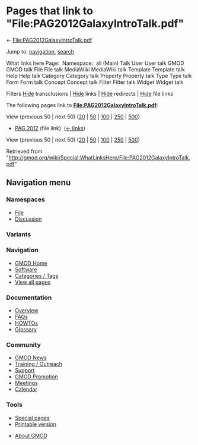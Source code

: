 <div id="mw-page-base" class="noprint">

</div>

<div id="mw-head-base" class="noprint">

</div>

<div id="content" class="mw-body" role="main">

<span id="top"></span>

<div id="mw-js-message" style="display:none;">

</div>



# <span dir="auto">Pages that link to "File:PAG2012GalaxyIntroTalk.pdf"</span>

<div id="bodyContent">

<div id="contentSub">

←
[File:PAG2012GalaxyIntroTalk.pdf](/wiki/File:PAG2012GalaxyIntroTalk.pdf "File:PAG2012GalaxyIntroTalk.pdf")

</div>

<div id="jump-to-nav" class="mw-jump">

Jump to: [navigation](#mw-navigation), [search](#p-search)

</div>

<div id="mw-content-text">

What links here Page:  Namespace:  all (Main) Talk User User talk GMOD
GMOD talk File File talk MediaWiki MediaWiki talk Template Template talk
Help Help talk Category Category talk Property Property talk Type Type
talk Form Form talk Concept Concept talk Filter Filter talk Widget
Widget talk

Filters
[Hide](/mediawiki/index.php?title=Special:WhatLinksHere/File:PAG2012GalaxyIntroTalk.pdf&hidetrans=1 "Special:WhatLinksHere/File:PAG2012GalaxyIntroTalk.pdf")
transclusions \|
[Hide](/mediawiki/index.php?title=Special:WhatLinksHere/File:PAG2012GalaxyIntroTalk.pdf&hidelinks=1 "Special:WhatLinksHere/File:PAG2012GalaxyIntroTalk.pdf")
links \|
[Hide](/mediawiki/index.php?title=Special:WhatLinksHere/File:PAG2012GalaxyIntroTalk.pdf&hideredirs=1 "Special:WhatLinksHere/File:PAG2012GalaxyIntroTalk.pdf")
redirects \|
[Hide](/mediawiki/index.php?title=Special:WhatLinksHere/File:PAG2012GalaxyIntroTalk.pdf&hideimages=1 "Special:WhatLinksHere/File:PAG2012GalaxyIntroTalk.pdf")
file links

The following pages link to
**[File:PAG2012GalaxyIntroTalk.pdf](/wiki/File:PAG2012GalaxyIntroTalk.pdf "File:PAG2012GalaxyIntroTalk.pdf")**:

View (previous 50 \| next 50)
([20](/mediawiki/index.php?title=Special:WhatLinksHere/File:PAG2012GalaxyIntroTalk.pdf&limit=20 "Special:WhatLinksHere/File:PAG2012GalaxyIntroTalk.pdf")
\|
[50](/mediawiki/index.php?title=Special:WhatLinksHere/File:PAG2012GalaxyIntroTalk.pdf&limit=50 "Special:WhatLinksHere/File:PAG2012GalaxyIntroTalk.pdf")
\|
[100](/mediawiki/index.php?title=Special:WhatLinksHere/File:PAG2012GalaxyIntroTalk.pdf&limit=100 "Special:WhatLinksHere/File:PAG2012GalaxyIntroTalk.pdf")
\|
[250](/mediawiki/index.php?title=Special:WhatLinksHere/File:PAG2012GalaxyIntroTalk.pdf&limit=250 "Special:WhatLinksHere/File:PAG2012GalaxyIntroTalk.pdf")
\|
[500](/mediawiki/index.php?title=Special:WhatLinksHere/File:PAG2012GalaxyIntroTalk.pdf&limit=500 "Special:WhatLinksHere/File:PAG2012GalaxyIntroTalk.pdf"))

- [PAG 2012](/wiki/PAG_2012 "PAG 2012") (file link) ‎
  <span class="mw-whatlinkshere-tools">([←
  links](/mediawiki/index.php?title=Special:WhatLinksHere&target=PAG+2012 "Special:WhatLinksHere"))</span>

View (previous 50 \| next 50)
([20](/mediawiki/index.php?title=Special:WhatLinksHere/File:PAG2012GalaxyIntroTalk.pdf&limit=20 "Special:WhatLinksHere/File:PAG2012GalaxyIntroTalk.pdf")
\|
[50](/mediawiki/index.php?title=Special:WhatLinksHere/File:PAG2012GalaxyIntroTalk.pdf&limit=50 "Special:WhatLinksHere/File:PAG2012GalaxyIntroTalk.pdf")
\|
[100](/mediawiki/index.php?title=Special:WhatLinksHere/File:PAG2012GalaxyIntroTalk.pdf&limit=100 "Special:WhatLinksHere/File:PAG2012GalaxyIntroTalk.pdf")
\|
[250](/mediawiki/index.php?title=Special:WhatLinksHere/File:PAG2012GalaxyIntroTalk.pdf&limit=250 "Special:WhatLinksHere/File:PAG2012GalaxyIntroTalk.pdf")
\|
[500](/mediawiki/index.php?title=Special:WhatLinksHere/File:PAG2012GalaxyIntroTalk.pdf&limit=500 "Special:WhatLinksHere/File:PAG2012GalaxyIntroTalk.pdf"))

</div>

<div class="printfooter">

Retrieved from
"<http://gmod.org/wiki/Special:WhatLinksHere/File:PAG2012GalaxyIntroTalk.pdf>"

</div>

<div id="catlinks" class="catlinks catlinks-allhidden">

</div>

<div class="visualClear">

</div>

</div>

</div>

<div id="mw-navigation">

## Navigation menu

<div id="mw-head">



<div id="left-navigation">

<div id="p-namespaces" class="vectorTabs" role="navigation"
aria-labelledby="p-namespaces-label">

### Namespaces

- <span id="ca-nstab-image"><a href="/wiki/File:PAG2012GalaxyIntroTalk.pdf" accesskey="c"
  title="View the file page [c]">File</a></span>
- <span id="ca-talk"><a
  href="/mediawiki/index.php?title=File_talk:PAG2012GalaxyIntroTalk.pdf&amp;action=edit&amp;redlink=1"
  accesskey="t"
  title="Discussion about the content page [t]">Discussion</a></span>

</div>

<div id="p-variants" class="vectorMenu emptyPortlet" role="navigation"
aria-labelledby="p-variants-label">

### 

### Variants[](#)

<div class="menu">

</div>

</div>

</div>





</div>

</div>

</div>

<div id="mw-panel">

<div id="p-logo" role="banner">

<a href="/wiki/Main_Page"
style="background-image: url(http://gmod.org/images/GMOD-cogs.png);"
title="Visit the main page"></a>

</div>

<div id="p-Navigation" class="portal" role="navigation"
aria-labelledby="p-Navigation-label">

### Navigation

<div class="body">

- <span id="n-GMOD-Home">[GMOD Home](/wiki/Main_Page)</span>
- <span id="n-Software">[Software](/wiki/GMOD_Components)</span>
- <span id="n-Categories-.2F-Tags">[Categories /
  Tags](/wiki/Categories)</span>
- <span id="n-View-all-pages">[View all
  pages](/wiki/Special:AllPages)</span>

</div>

</div>

<div id="p-Documentation" class="portal" role="navigation"
aria-labelledby="p-Documentation-label">

### Documentation

<div class="body">

- <span id="n-Overview">[Overview](/wiki/Overview)</span>
- <span id="n-FAQs">[FAQs](/wiki/Category:FAQ)</span>
- <span id="n-HOWTOs">[HOWTOs](/wiki/Category:HOWTO)</span>
- <span id="n-Glossary">[Glossary](/wiki/Glossary)</span>

</div>

</div>

<div id="p-Community" class="portal" role="navigation"
aria-labelledby="p-Community-label">

### Community

<div class="body">

- <span id="n-GMOD-News">[GMOD News](/wiki/GMOD_News)</span>
- <span id="n-Training-.2F-Outreach">[Training /
  Outreach](/wiki/Training_and_Outreach)</span>
- <span id="n-Support">[Support](/wiki/Support)</span>
- <span id="n-GMOD-Promotion">[GMOD
  Promotion](/wiki/GMOD_Promotion)</span>
- <span id="n-Meetings">[Meetings](/wiki/Meetings)</span>
- <span id="n-Calendar">[Calendar](/wiki/Calendar)</span>

</div>

</div>

<div id="p-tb" class="portal" role="navigation"
aria-labelledby="p-tb-label">

### Tools

<div class="body">

- <span id="t-specialpages"><a href="/wiki/Special:SpecialPages" accesskey="q"
  title="A list of all special pages [q]">Special pages</a></span>
- <span id="t-print"><a
  href="/mediawiki/index.php?title=Special:WhatLinksHere/File:PAG2012GalaxyIntroTalk.pdf&amp;printable=yes"
  rel="alternate" accesskey="p"
  title="Printable version of this page [p]">Printable version</a></span>

</div>

</div>

</div>

</div>

<div id="footer" role="contentinfo">

- <span id="footer-places-about">[About
  GMOD](/wiki/GMOD:About "GMOD:About")</span>

<!-- -->






</div>
